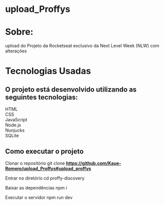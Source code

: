 # upload_Proffys
<h1>Sobre:</h1>
upload do Projeto da Rocketseat exclusivo da Next Level Week (NLW) com alterações

<h1>Tecnologias Usadas</h1>
<h2>O projeto está desenvolvido utilizando as seguintes tecnologias:</h2>

HTML<br>
CSS<br>
JavaScript<br>
Node.js<br>
Nunjucks<br>
SQLite<br>
<h2>Como executar o projeto</h2>

Clonar o repositório git clone <strong>https://github.com/Kaue-Romero/upload_Proffys#upload_proffys</strong><br>

Entrar no diretório cd proffy-discovery<br>

Baixar as dependências npm i<br>

Executar o servidor npm run dev<br>

